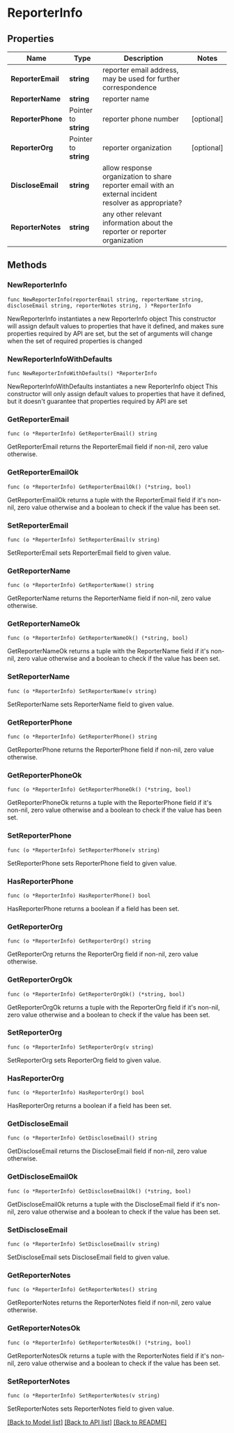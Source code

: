 # ReporterInfo

## Properties

Name | Type | Description | Notes
------------ | ------------- | ------------- | -------------
**ReporterEmail** | **string** | reporter email address, may be used for further correspondence | 
**ReporterName** | **string** | reporter name | 
**ReporterPhone** | Pointer to **string** | reporter phone number | [optional] 
**ReporterOrg** | Pointer to **string** | reporter organization | [optional] 
**DiscloseEmail** | **string** | allow response organization to share reporter email with an external incident resolver as appropriate? | 
**ReporterNotes** | **string** | any other relevant information about the reporter or reporter organization | 

## Methods

### NewReporterInfo

`func NewReporterInfo(reporterEmail string, reporterName string, discloseEmail string, reporterNotes string, ) *ReporterInfo`

NewReporterInfo instantiates a new ReporterInfo object
This constructor will assign default values to properties that have it defined,
and makes sure properties required by API are set, but the set of arguments
will change when the set of required properties is changed

### NewReporterInfoWithDefaults

`func NewReporterInfoWithDefaults() *ReporterInfo`

NewReporterInfoWithDefaults instantiates a new ReporterInfo object
This constructor will only assign default values to properties that have it defined,
but it doesn't guarantee that properties required by API are set

### GetReporterEmail

`func (o *ReporterInfo) GetReporterEmail() string`

GetReporterEmail returns the ReporterEmail field if non-nil, zero value otherwise.

### GetReporterEmailOk

`func (o *ReporterInfo) GetReporterEmailOk() (*string, bool)`

GetReporterEmailOk returns a tuple with the ReporterEmail field if it's non-nil, zero value otherwise
and a boolean to check if the value has been set.

### SetReporterEmail

`func (o *ReporterInfo) SetReporterEmail(v string)`

SetReporterEmail sets ReporterEmail field to given value.


### GetReporterName

`func (o *ReporterInfo) GetReporterName() string`

GetReporterName returns the ReporterName field if non-nil, zero value otherwise.

### GetReporterNameOk

`func (o *ReporterInfo) GetReporterNameOk() (*string, bool)`

GetReporterNameOk returns a tuple with the ReporterName field if it's non-nil, zero value otherwise
and a boolean to check if the value has been set.

### SetReporterName

`func (o *ReporterInfo) SetReporterName(v string)`

SetReporterName sets ReporterName field to given value.


### GetReporterPhone

`func (o *ReporterInfo) GetReporterPhone() string`

GetReporterPhone returns the ReporterPhone field if non-nil, zero value otherwise.

### GetReporterPhoneOk

`func (o *ReporterInfo) GetReporterPhoneOk() (*string, bool)`

GetReporterPhoneOk returns a tuple with the ReporterPhone field if it's non-nil, zero value otherwise
and a boolean to check if the value has been set.

### SetReporterPhone

`func (o *ReporterInfo) SetReporterPhone(v string)`

SetReporterPhone sets ReporterPhone field to given value.

### HasReporterPhone

`func (o *ReporterInfo) HasReporterPhone() bool`

HasReporterPhone returns a boolean if a field has been set.

### GetReporterOrg

`func (o *ReporterInfo) GetReporterOrg() string`

GetReporterOrg returns the ReporterOrg field if non-nil, zero value otherwise.

### GetReporterOrgOk

`func (o *ReporterInfo) GetReporterOrgOk() (*string, bool)`

GetReporterOrgOk returns a tuple with the ReporterOrg field if it's non-nil, zero value otherwise
and a boolean to check if the value has been set.

### SetReporterOrg

`func (o *ReporterInfo) SetReporterOrg(v string)`

SetReporterOrg sets ReporterOrg field to given value.

### HasReporterOrg

`func (o *ReporterInfo) HasReporterOrg() bool`

HasReporterOrg returns a boolean if a field has been set.

### GetDiscloseEmail

`func (o *ReporterInfo) GetDiscloseEmail() string`

GetDiscloseEmail returns the DiscloseEmail field if non-nil, zero value otherwise.

### GetDiscloseEmailOk

`func (o *ReporterInfo) GetDiscloseEmailOk() (*string, bool)`

GetDiscloseEmailOk returns a tuple with the DiscloseEmail field if it's non-nil, zero value otherwise
and a boolean to check if the value has been set.

### SetDiscloseEmail

`func (o *ReporterInfo) SetDiscloseEmail(v string)`

SetDiscloseEmail sets DiscloseEmail field to given value.


### GetReporterNotes

`func (o *ReporterInfo) GetReporterNotes() string`

GetReporterNotes returns the ReporterNotes field if non-nil, zero value otherwise.

### GetReporterNotesOk

`func (o *ReporterInfo) GetReporterNotesOk() (*string, bool)`

GetReporterNotesOk returns a tuple with the ReporterNotes field if it's non-nil, zero value otherwise
and a boolean to check if the value has been set.

### SetReporterNotes

`func (o *ReporterInfo) SetReporterNotes(v string)`

SetReporterNotes sets ReporterNotes field to given value.



[[Back to Model list]](../README.md#documentation-for-models) [[Back to API list]](../README.md#documentation-for-api-endpoints) [[Back to README]](../README.md)


